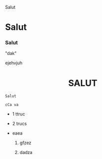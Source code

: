 Salut

# Salut

### Salut

"dak"

ejehvjuh

<h1 align="center" style="border-color: white;"> SALUT </h1>

```
Salut

cCa va

```

* 1 ttruc

* 2 trucs

+ eaea

  1. gfzez

  2. dadza